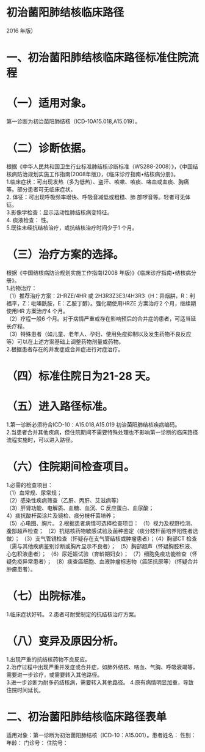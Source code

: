 # 初治菌阳肺结核临床路径  
2016 年版）  
# 一、初治菌阳肺结核临床路径标准住院流程  
# （一）适用对象。  
第一诊断为初治菌阳肺结核（ICD-10A15.018,A15.019）。  
# （二）诊断依据。  
根据《中华人民共和国卫生行业标准肺结核诊断标准（WS288-2008）》，《中国结核病防治规划实施工作指南(2008年版)》，《临床诊疗指南•结核病分册》。  
1.临床症状：可出现发热（多为低热）、盗汗、咳嗽、咳痰、咯血或血痰、胸痛等。部分患者可无临床症状。  
2. 体征：可出现呼吸频率增快、呼吸音减低或粗糙、肺 部啰音等。轻者可无体征。  
3.影像学检查：显示活动性肺结核病变特征。  
4. 痰液检查： 性。  
5.既往未经抗结核治疗，或抗结核治疗时间少于1 个月。  
# （三）治疗方案的选择。  
根据《中国结核病防治规划实施工作指南(2008 年版)》《临床诊疗指南•结核病分册》。  
1.药物治疗：  
（1）推荐治疗方案：2HRZE/4HR 或 2H3R3Z3E3/4H3R3（H：异烟肼，R：利福平，Z：吡嗪酰胺，E：乙胺丁醇）。强化期使用HRZE 方案治疗2 个月，继续期使用HR 方案治疗4 个月。  
（2）疗程一般6 个月。对于病情严重或存在影响预后的合并症的患者，可适当延长疗程。  
（3）特殊患者（如儿童、老年人、孕妇、使用免疫抑制以及发生药物不良反应等）可以在上述方案基础上调整药物剂量或药物。  
2.根据患者存在的并发症或合并症进行对症治疗。  
# （四）标准住院日为21-28 天。  
# （五）进入路径标准。  
1.第一诊断必须符合ICD-10：A15.018,A15.019 初治菌阳肺结核疾病编码。  
2.当患者合并其他疾病，但住院期间不需要特殊处理也不影响第一诊断的临床路径流程实施时，可以进入路径。  
# （六）住院期间检查项目。  
1.必需的检查项目：  
（1）血常规、尿常规；  
（2）感染性疾病筛查（乙肝、丙肝、艾滋病等）  
（3）肝肾功能、电解质、血糖、血沉、C 反应蛋白、血尿酸；  
4）痰抗酸杆菌涂片及镜检、痰分枝杆菌培养；  
（5）心电图、胸片。 2.根据患者病情可选择检查项目： （1）视力及视野检测、腹部超声检查； （2）抗结核药物敏感试验及菌种鉴定（痰分枝杆菌培养阳性者选做）； （3）支气管镜检查（怀疑存在支气管结核或肿瘤患者）；（4）胸部CT 检查（需与其他疾病鉴别诊断或胸片显示不良者）； （5）胸部超声（怀疑胸腔积液、心包积液患者）； （6）尿妊娠试验（育龄期妇女）； （7）细胞免疫功能检查（怀疑免疫异常患者）； （8）痰查癌细胞、血液肿瘤标志物（癌胚抗原等）（怀疑合并肿瘤患者）。  
# （七）出院标准。  
1.临床症状好转。 2.患者可耐受制定的抗结核治疗方案。  
# （八）变异及原因分析。  
1.出现严重的抗结核药物不良反应。  
2.治疗过程中出现严重并发症或合并症，如肺外结核、咯血、气胸、呼吸衰竭等，需要进一步诊疗，或需要转入其他路径。  
3.进一步诊断为耐多药结核病，需要转入其他路径。
4.原有病情明显加重，导致住院时间延长。  
# 二、初治菌阳肺结核临床路径表单  
适用对象：第一诊断为初治菌阳肺结核（ICD-10：A15.001）。患者姓名：           性别：       年龄：        门诊号：       住院号：  
